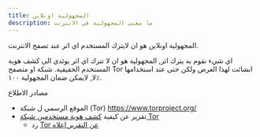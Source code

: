 ```yaml
---
title: المجهولية اونلاين
description: ما معنى المجهولية في الانترنت
---
```


المجهولية اونلاين هو ان لايترك المستخدم اي اثر عند تصفح الانترنت.

اي شيء نقوم به يترك اثر, المجهولية هو ان لا تترك اي اثر يوئدي الى كشف هوية المستخدم الحقيقية.
شبكة او متصفح Tor  انشائت  لهذا الغرض ولكن حتى عند استخدامها لا, لايمكن ضمان المجهولية ١٠٠٪. 




مصادر الاطلاع
- الموقع الرسمي ل شبكة (Tor)   https://www.torproject.org/ 
- تقرير عن كيفية [كشف هوية مستخدمين شبكة Tor](https://www.dw.com/de/daniel-mo%C3%9Fbrucker-immer-mehr-tor-knoten-werden-%C3%BCberwacht/a-70322301) 
	- رد [Tor عن التقرير اعلاه ](https://blog.torproject.org/tor-is-still-safe/)
